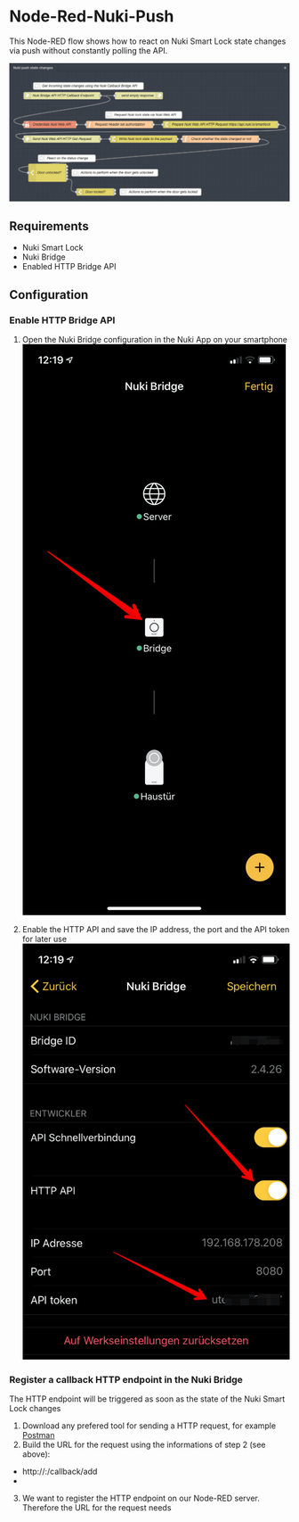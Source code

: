 Node-Red-Nuki-Push
==================

This Node-RED flow shows how to react on Nuki Smart Lock state changes via push without constantly polling the API.

![Flow overview](https://github.com/CNpunkt/Node-Red-Nuki-Push/blob/master/Ressources/Images/Flow%20overview.png "Flow overview")

## Requirements
 - Nuki Smart Lock
 - Nuki Bridge
 - Enabled HTTP Bridge API

## Configuration
### Enable HTTP Bridge API
1. Open the Nuki Bridge configuration in the Nuki App on your smartphone
![Open Bridge Configuration](https://github.com/CNpunkt/Node-Red-Nuki-Push/blob/master/Ressources/Images/Open%20Nuki%20Bride%20configuration.png "Open Bridge Configuration")

2. Enable the HTTP API and save the IP address, the port and the API token for later use
![Enable HTTP API](https://github.com/CNpunkt/Node-Red-Nuki-Push/blob/master/Ressources/Images/Enable%20HTTP%20API.png "Enable HTTP API")

### Register a callback HTTP endpoint in the Nuki Bridge
The HTTP endpoint will be triggered as soon as the state of the Nuki Smart Lock changes

1. Download any prefered tool for sending a HTTP request, for example [Postman](https://www.postman.com/)
2. Build the URL for the request using the informations of step 2 (see above):
 *  http://<IP address>:<port>/callback/add
 *  
3. We want to register the HTTP endpoint on our Node-RED server. Therefore the URL for the request needs 